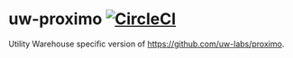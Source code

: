 # uw-proximo [![CircleCI](https://circleci.com/gh/utilitywarehouse/uw-proximo.svg?style=svg)](https://circleci.com/gh/utilitywarehouse/uw-proximo)
Utility Warehouse specific version of https://github.com/uw-labs/proximo.
